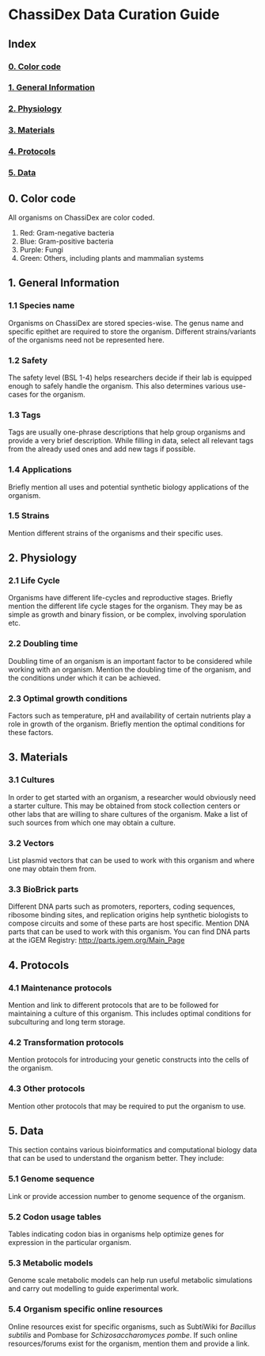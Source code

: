 # ChassiDex Data Curation Guide

## Index
### [0. Color code](#0-color-code)

### [1. General Information](#1-general-information)

### [2. Physiology](#2-physiology)

### [3. Materials](#3-materials)

### [4. Protocols](#4-protocols)

### [5. Data](#5-data)

## 0. Color code
All organisms on ChassiDex are color coded. 
1. Red: Gram-negative bacteria
2. Blue: Gram-positive bacteria
3. Purple: Fungi
4. Green: Others, including plants and mammalian systems

## 1. General Information
### 1.1 Species name
Organisms on ChassiDex are stored species-wise. The genus name and specific epithet are required to store the organism. Different strains/variants of the organisms need not be represented here.

### 1.2 Safety
The safety level (BSL 1-4) helps researchers decide if their lab is equipped enough to safely handle the organism. This also determines various use-cases for the organism.

### 1.3 Tags
Tags are usually one-phrase descriptions that help group organisms and provide a very brief description. While filling in data, select all relevant tags from the already used ones and add new tags if possible.

### 1.4 Applications
Briefly mention all uses and potential synthetic biology applications of the organism.

### 1.5 Strains
Mention different strains of the organisms and their specific uses. 

## 2. Physiology
### 2.1 Life Cycle
Organisms have different life-cycles and reproductive stages. Briefly mention the different life cycle stages for the organism. They may be as simple as growth and binary fission, or be complex, involving sporulation etc.

### 2.2 Doubling time
Doubling time of an organism is an important factor to be considered while working with an organism. Mention the doubling time of the organism, and the conditions under which it can be achieved.

### 2.3 Optimal growth conditions
Factors such as temperature, pH and availability of certain nutrients play a role in growth of the organism. Briefly mention the optimal conditions for these factors.

## 3. Materials
### 3.1 Cultures
In order to get started with an organism, a researcher would obviously need a starter culture. This may be obtained from stock collection centers or other labs that are willing to share cultures of the organism. Make a list of such sources from which one may obtain a culture.

### 3.2 Vectors
List plasmid vectors that can be used to work with this organism and where one may obtain them from.

### 3.3 BioBrick parts
Different DNA parts such as promoters, reporters, coding sequences, ribosome binding sites, and replication origins help synthetic biologists to compose circuits and some of these parts are host specific. Mention DNA parts that can be used to work with this organism. You can find DNA parts at the iGEM Registry: http://parts.igem.org/Main_Page

## 4. Protocols
### 4.1 Maintenance protocols
Mention and link to different protocols that are to be followed for maintaining a culture of this organism. This includes optimal conditions for subculturing and long term storage.

### 4.2 Transformation protocols
Mention protocols for introducing your genetic constructs into the cells of the organism.  

### 4.3 Other protocols
Mention other protocols that may be required to put the organism to use.

## 5. Data
This section contains various bioinformatics and computational biology data that can be used to understand the organism better. They include:

### 5.1 Genome sequence
Link or provide accession number to genome sequence of the organism.

### 5.2 Codon usage tables
Tables indicating codon bias in organisms help optimize genes for expression in the particular organism.

### 5.3 Metabolic models
Genome scale metabolic models can help run useful metabolic simulations and carry out modelling to guide experimental work.

### 5.4 Organism specific online resources
Online resources exist for specific organisms, such as SubtiWiki for *Bacillus subtilis* and Pombase for *Schizosaccharomyces pombe*. If such online resources/forums exist for the organism, mention them and provide a link. 


